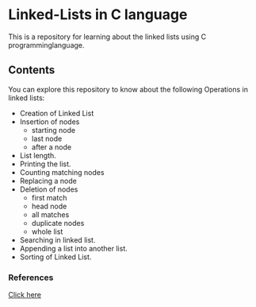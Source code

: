 # Linked-Lists in C language 

This is a repository for learning about the linked lists using C programminglanguage.

## Contents 

You can explore this repository to know about the following Operations in linked lists:

- Creation of Linked List 
- Insertion of nodes
	- starting node
	- last node
	- after a node
- List length.
- Printing the list.
- Counting matching nodes
- Replacing a node 
- Deletion of nodes
	- first match
	- head node
	- all matches 
	- duplicate nodes
	- whole list
- Searching in linked list.
- Appending a list into another list. 
- Sorting of Linked List.

### References 
[Click here](https://ajaydey.hashnode.dev/linked-lists-in-c)

